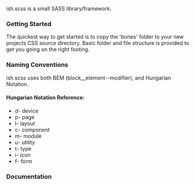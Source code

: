 ish.scss is a small SASS library/framework.

### Getting Started 
The quickest way to get started is to copy the 'bones' folder to your new projects CSS source directory. Basic folder and file structure is provided to get you going on the right footing.

### Naming Conventions
ish.scss uses both BEM (block__element--modifier), and Hungarian Notation.

#### Hungarian Notation Reference:
- d- device
- p- page
- l- layout
- c- component
- m- module
- u- utility
- t- type
- i- icon
- f- form

### Documentation
